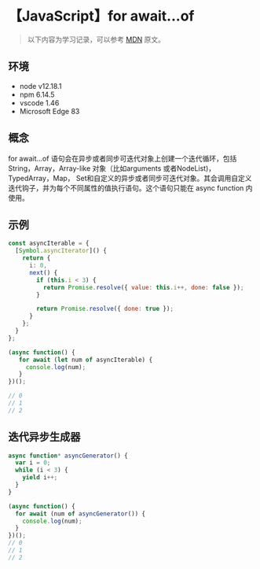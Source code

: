 # 【JavaScript】for await...of

> 以下内容为学习记录，可以参考 [MDN][1] 原文。

## 环境

- node v12.18.1
- npm 6.14.5
- vscode 1.46
- Microsoft Edge 83

## 概念

for await...of 语句会在异步或者同步可迭代对象上创建一个迭代循环，包括 String，Array，Array-like 对象（比如arguments 或者NodeList)，TypedArray，Map， Set和自定义的异步或者同步可迭代对象。其会调用自定义迭代钩子，并为每个不同属性的值执行语句。这个语句只能在 async function 内使用。

## 示例

```js
const asyncIterable = {
  [Symbol.asyncIterator]() {
    return {
      i: 0,
      next() {
        if (this.i < 3) {
          return Promise.resolve({ value: this.i++, done: false });
        }

        return Promise.resolve({ done: true });
      }
    };
  }
};

(async function() {
   for await (let num of asyncIterable) {
     console.log(num);
   }
})();

// 0
// 1
// 2
```

## 迭代异步生成器

```js
async function* asyncGenerator() {
  var i = 0;
  while (i < 3) {
    yield i++;
  }
}

(async function() {
  for await (num of asyncGenerator()) {
    console.log(num);
  }
})();
// 0
// 1
// 2
```

[1]: https://developer.mozilla.org/zh-CN/docs/Web/JavaScript/Reference/Statements/for-await...of
